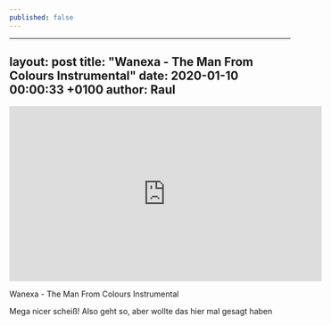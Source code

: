 ```yaml
---
published: false
---
```

---
layout: post
title:  "Wanexa - The Man From Colours Instrumental"
date:   2020-01-10 00:00:33 +0100
author: Raul
---
<iframe width="560" height="315" src="https://www.youtube.com/embed/pVH7YICbQAw" frameborder="0" allow="accelerometer; autoplay; encrypted-media; gyroscope; picture-in-picture" allowfullscreen></iframe>

Wanexa - The Man From Colours Instrumental

Mega nicer scheiß! Also geht so, aber wollte das hier mal gesagt haben
